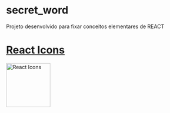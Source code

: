 # secret_word
Projeto desenvolvido para fixar conceitos elementares de REACT
# [React Icons](https://react-icons.github.io/react-icons)
<img src="https://raw.githubusercontent.com/react-icons/react-icons/master/react-icons.svg" width="120" alt="React Icons">
